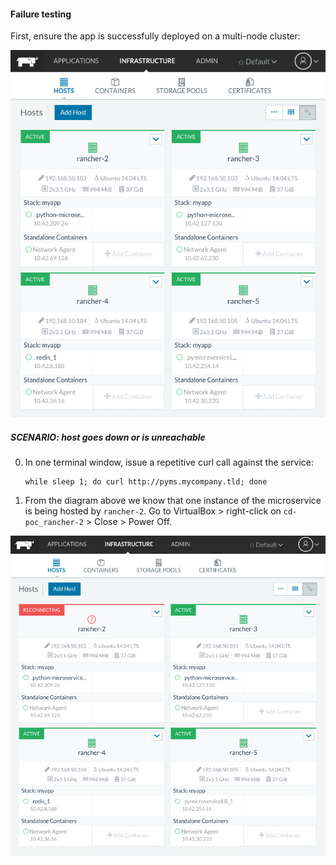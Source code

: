 #### Failure testing

First, ensure the app is successfully deployed on a multi-node cluster:

![App running on multiple nodes](./healthy_hosts.png)

##### SCENARIO: host goes down or is unreachable

0. In one terminal window, issue a repetitive curl call against the service:

    ```
    while sleep 1; do curl http://pyms.mycompany.tld; done
    ```

0. From the diagram above we know that one instance of the microservice is being hosted by `rancher-2`. Go to VirtualBox > right-click on `cd-poc_rancher-2` > Close > Power Off.

![App running on a single node](./host_down.png)
